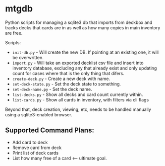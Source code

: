 mtgdb
=====

Python scripts for managing a sqlite3 db that imports from deckbox and tracks
decks that cards are in as well as how many copies in main inventory are free.

Scripts:
* `init-db.py` - Will create the new DB. If pointing at an existing one, it
will be overwritten.
* `import.py` - Will take an exported decklist csv file and insert into
inventory database, excluding any that already exist and only updating count
for cases where that is the only thing that difers.
* `create-deck.py` - Create a new deck with name.
* `set-deck-state.py` - Set the deck state to something.
* `set-deck-name.py` - Set the deck name.
* `list-decks.py` - Show all decks and card count currently within.
* `list-cards.py` - Show all cards in inventory, with filters via cli flags

Beyond that, deck creation, viewing, etc, needs to be handled manually using a
sqlite3-enabled browser.

Supported Command Plans:
------------------------

* Add card to deck
* Remove card from deck
* Print list of deck cards
* List how many free of a card <-- ultimate goal.
